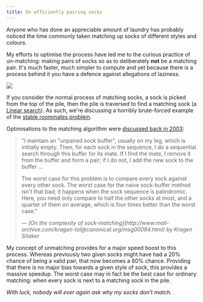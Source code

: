 ```yaml
---
title: On efficiently pairing socks
---
```

Anyone who has done an appreciable amount of laundry has probably noticed the time commonly taken matching up socks of different styles and colours.

My efforts to optimise the process have led me to the curious practice of un-matching: making pairs of socks so as to deliberately **not** be a matching pair. It's much faster, much simpler to compute and yet because there is a process behind it you have a defence against allegations of laziness.
<!--more-->

![](/img/different-coloured-socks.jpg)

If you consider the normal process of matching socks, a sock is picked from the top of the pile, then the pile is traversed to find a matching sock (a [Linear search](http://en.wikipedia.org/wiki/Linear_search)). As such, we're discussing a horribly brute-forced example of the [stable roommates problem](http://en.wikipedia.org/wiki/Stable_roommates_problem).

Optimisations to the matching algorithm were [discussed back in 2003](http://www.mail-archive.com/kragen-tol@canonical.org/msg00084.html):

<blockquote>
	<p>"I maintain an "unpaired sock buffer", usually on my leg, which is initially empty. Then, for each sock in the sequence, I do a sequential search through this buffer for its mate. If I find the mate, I remove it from the buffer and form a pair; if I do not, I add the new sock to the buffer &hellip;</p>
	<p>The worst case for this problem is to compare every sock against every other sock. The worst case for the naive sock-buffer method isn't that bad; it happens when the sock sequence is palindromic. Here, you need only compare to half the other socks at most, and a quarter of them on average, which is four times better than the worst case."</p>
	<p>&mdash; <cite>[On the complexity of sock-matching](http://www.mail-archive.com/kragen-tol@canonical.org/msg00084.html) by Kragen Sitaker</cite></p>
</blockquote>

My concept of unmatching provides for a major speed boost to this process. Whereas previously two given socks might have had a 20% chance of being a valid pair, that now becomes a 80% chance. Providing that there is no major bias towards a given style of sock, this provides a massive speedup. The worst case may in fact be the best case for ordinary matching: when every sock is next to a matching sock in the pile.

*With luck, nobody will ever again ask why my socks don't match.*
